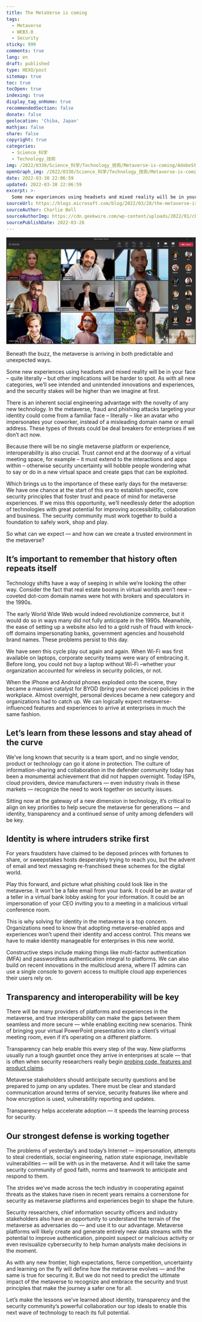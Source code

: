 ```yaml
---
title: The MetaVerse is coming
tags:
  - Metaverse
  - WEB3.0
  - Security
sticky: 999
comments: true
lang: en
draft: published
type: HEXO/post
sitemap: true
toc: true
tocOpen: true
indexing: true
display_tag_onHome: true
recommendedSection: false
donate: false
geolocation: 'Chiba, Japan'
mathjax: false
share: false
copyright: true
categories:
  - Science_科学
  - Technology_技術
img: /2022/0330/Science_科学/Technology_技術/Metaverse-is-coming/AdobeStock_489783244.png
openGraph_img: /2022/0330/Science_科学/Technology_技術/Metaverse-is-coming/AdobeStock_489783244.png
date: 2022-03-30 22:06:59
updated: 2022-03-30 22:06:59
excerpt: >-
  Some new experiences using headsets and mixed reality will be in your face – quite literally – but other implications will be harder to spot. As with all new categories, we’ll see intended and unintended innovations and experiences, and the security stakes will be higher than we imagine at first.
sourceUrl: https://blogs.microsoft.com/blog/2022/03/28/the-metaverse-is-coming-here-are-the-cornerstones-for-securing-it/
sourceAuthor: Charlie Bell
sourceAuthorImg: https://cdn.geekwire.com/wp-content/uploads/2022/01/charlie-bell-cropped.jpg
sourcePublishDate: 2022-03-28
---
```

![Teams meeting with virutal avatars and real people](./Metaverse-is-coming/Mesh-for-Teams-hero-1333x750-1.webp)

Beneath the buzz, the metaverse is arriving in both predictable and unexpected ways.

Some new experiences using headsets and mixed reality will be in your face – quite literally – but other implications will be harder to spot. As with all new categories, we’ll see intended and unintended innovations and experiences, and the security stakes will be higher than we imagine at first.

There is an inherent social engineering advantage with the novelty of any new technology. In the metaverse, fraud and phishing attacks targeting your identity could come from a familiar face – literally – like an avatar who impersonates your coworker, instead of a misleading domain name or email address. These types of threats could be deal breakers for enterprises if we don’t act now.

Because there will be no single metaverse platform or experience, interoperability is also crucial. Trust cannot end at the doorway of a virtual meeting space, for example – it must extend to the interactions and apps within – otherwise security uncertainty will hobble people wondering what to say or do in a new virtual space and create gaps that can be exploited.

Which brings us to the importance of these early days for the metaverse: We have one chance at the start of this era to establish specific, core security principles that foster trust and peace of mind for metaverse experiences. If we miss this opportunity, we’ll needlessly deter the adoption of technologies with great potential for improving accessibility, collaboration and business. The security community must work together to build a foundation to safely work, shop and play.

So what can we expect — and how can we create a trusted environment in the metaverse?

## It’s important to remember that history often repeats itself
Technology shifts have a way of seeping in while we’re looking the other way. Consider the fact that real estate booms in virtual worlds aren’t new – coveted dot-com domain names were hot with brokers and speculators in the 1990s.

The early World Wide Web would indeed revolutionize commerce, but it would do so in ways many did not fully anticipate in the 1990s. Meanwhile, the ease of setting up a website also led to a gold rush of fraud with knock-off domains impersonating banks, government agencies and household brand names. These problems persist to this day.

We have seen this cycle play out again and again. When Wi-Fi was first available on laptops, corporate security teams were wary of embracing it. Before long, you could not buy a laptop without Wi-Fi –whether your organization accounted for wireless in security policies, or not.

When the iPhone and Android phones exploded onto the scene, they became a massive catalyst for BYOD (bring your own device) policies in the workplace. Almost overnight, personal devices became a new category and organizations had to catch up. We can logically expect metaverse-influenced features and experiences to arrive at enterprises in much the same fashion.

## Let’s learn from these lessons and stay ahead of the curve
We’ve long known that security is a team sport, and no single vendor, product or technology can go it alone in protection. The culture of information-sharing and collaboration in the defender community today has been a monumental achievement that did not happen overnight. Today ISPs, cloud providers, device manufacturers — even industry rivals in these markets — recognize the need to work together on security issues.

Sitting now at the gateway of a new dimension in technology, it’s critical to align on key priorities to help secure the metaverse for generations — and identity, transparency and a continued sense of unity among defenders will be key.

## Identity is where intruders strike first
For years fraudsters have claimed to be deposed princes with fortunes to share, or sweepstakes hosts desperately trying to reach you, but the advent of email and text messaging re-franchised these schemes for the digital world.

Play this forward, and picture what phishing could look like in the metaverse. It won’t be a fake email from your bank. It could be an avatar of a teller in a virtual bank lobby asking for your information. It could be an impersonation of your CEO inviting you to a meeting in a malicious virtual conference room.

This is why solving for identity in the metaverse is a top concern. Organizations need to know that adopting metaverse-enabled apps and experiences won’t upend their identity and access control. This means we have to make identity manageable for enterprises in this new world.

Constructive steps include making things like multi-factor authentication (MFA) and passwordless authentication integral to platforms. We can also build on recent innovations in the multicloud arena, where IT admins can use a single console to govern access to multiple cloud app experiences their users rely on.

## Transparency and interoperability will be key
There will be many providers of platforms and experiences in the metaverse, and true interoperability can make the gaps between them seamless and more secure — while enabling exciting new scenarios. Think of bringing your virtual PowerPoint presentation into a client’s virtual meeting room, even if it’s operating on a different platform.

Transparency can help enable this every step of the way. New platforms usually run a tough gauntlet once they arrive in enterprises at scale — that is often when security researchers really begin [probing code, features and product claims](https://www.wired.com/story/zoom-security-encryption/).

Metaverse stakeholders should anticipate security questions and be prepared to jump on any updates. There must be clear and standard communication around terms of service, security features like where and how encryption is used, vulnerability reporting and updates.

Transparency helps accelerate adoption — it speeds the learning process for security.

## Our strongest defense is working together
The problems of yesterday’s and today’s Internet — impersonation, attempts to steal credentials, social engineering, nation state espionage, inevitable vulnerabilities — will be with us in the metaverse. And it will take the same security community of good faith, norms and teamwork to anticipate and respond to them.

The strides we’ve made across the tech industry in cooperating against threats as the stakes have risen in recent years remains a cornerstone for security as metaverse platforms and experiences begin to shape the future.

Security researchers, chief information security officers and industry stakeholders also have an opportunity to understand the terrain of the metaverse as adversaries do — and use it to our advantage. Metaverse platforms will likely create and generate entirely new data streams with the potential to improve authentication, pinpoint suspect or malicious activity or even revisualize cybersecurity to help human analysts make decisions in the moment.

As with any new frontier, high expectations, fierce competition, uncertainty and learning on the fly will define how the metaverse evolves — and the same is true for securing it. But we do not need to predict the ultimate impact of the metaverse to recognize and embrace the security and trust principles that make the journey a safer one for all.

Let’s make the lessons we’ve learned about identity, transparency and the security community’s powerful collaboration our top ideals to enable this next wave of technology to reach its full potential.

